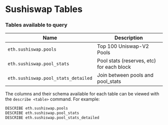 # Sushiswap Tables

### Tables available to query

| Name                                | Description                               |
| ----------------------------------- | ----------------------------------------- |
| `eth.sushiswap.pools`               | Top 100 Uniswap-V2 Pools                  |
| `eth.sushiswap.pool_stats`          | Pool stats (reserves, etc) for each block |
| `eth.sushiswap.pool_stats_detailed` | Join between pools and pool\_stats        |

The columns and their schema available for each table can be viewed with the `describe <table>` command. For example:

```sql
DESCRIBE eth.sushiswap.pools
DESCRIBE eth.sushiswap.pool_stats
DESCRIBE eth.sushiswap.pool_stats_detailed
```
